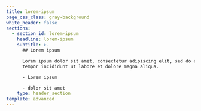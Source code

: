 ```yaml
---
title: lorem-ipsum
page_css_class: gray-background
white_header: false
sections:
  - section_id: lorem-ipsum
    headline: lorem-ipsum
    subtitle: >-
      ## Lorem ipsum

      Lorem ipsum dolor sit amet, consectetur adipiscing elit, sed do eiusmod
      tempor incididunt ut labore et dolore magna aliqua.

      - Lorem ipsum

      - dolor sit amet
    type: header_section
template: advanced
---
```

